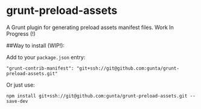 grunt-preload-assets
====================

A Grunt plugin for generating preload assets manifest files.
Work In Progress (!)

##Way to install (WIP!):

Add to your `package.json` entry:
	
	"grunt-contrib-manifest": "git+ssh://git@github.com:gunta/grunt-preload-assets.git"

Or just use:

	npm install git+ssh://git@github.com:gunta/grunt-preload-assets.git --save-dev

